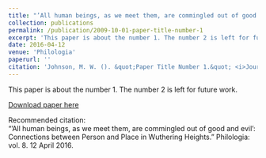 ```yaml
---
title: "’All human beings, as we meet them, are commingled out of good and evil’:  Connections between Person and Place in Wuthering Heights"
collection: publications
permalink: /publication/2009-10-01-paper-title-number-1
excerpt: 'This paper is about the number 1. The number 2 is left for future work.'
date: 2016-04-12
venue: 'Philologia'
paperurl: ''
citation: 'Johnson, M. W. (). &quot;Paper Title Number 1.&quot; <i>Journal 1</i>. 1(1).'
---
```

This paper is about the number 1. The number 2 is left for future work.

[Download paper here](http://academicpages.github.io/files/paper1.pdf)

Recommended citation: 	
“’All human beings, as we meet them, are commingled out of good and evil’:  Connections between Person and Place in Wuthering Heights.” Philologia: vol. 8. 12 April 2016.